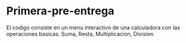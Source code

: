 # Primera-pre-entrega
El codigo consiste en un menu interactivo de una calculadora con las operaciones basicas. Suma, Resta, Multiplicacion, Division.
